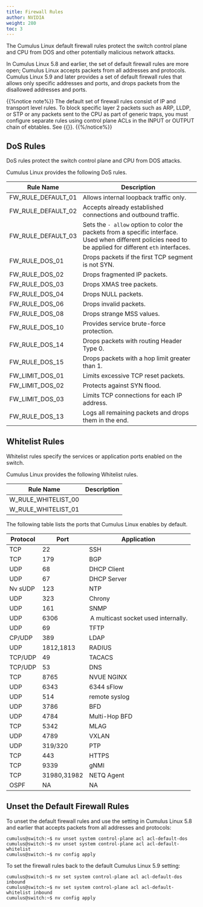 ```yaml
---
title: Firewall Rules
author: NVIDIA
weight: 280
toc: 3
---
```


The Cumulus Linux default firewall rules protect the switch control plane and CPU from DOS and other potentially malicious network attacks.

In Cumulus Linux 5.8 and earlier, the set of default firewall rules are more open; Cumulus Linux accepts packets from all addresses and protocols. Cumulus Linux 5.9 and later provides a set of default firewall rules that allows only specific addresses and ports, and drops packets from the disallowed addresses and ports.

{{%notice note%}}
The default set of firewall rules consist of IP and transport level rules. To block specific layer 2 packets such as ARP, LLDP, or STP or any packets sent to the CPU as part of generic traps, you must configure separate rules using control plane ACLs in the INPUT or OUTPUT chain of ebtables. See {{<link url="Netfilter-ACLs" text="Netfilter ACLs">}}.
{{%/notice%}}

## DoS Rules

DoS rules protect the switch control plane and CPU from DOS attacks.

Cumulus Linux provides the following DoS rules.

| Rule Name | Description |
| --------- | ---- |
| FW_RULE_DEFAULT_01 | Allows internal loopback traffic only. |
| FW_RULE_DEFAULT_02 | Accepts already established connections and outbound traffic. |
| FW_RULE_DEFAULT_03 | Sets the `- allow` option to color the packets from a specific interface. Used when different policies need to be applied for different `eth` interfaces. |
| FW_RULE_DOS_01 | Drops packets if the first TCP segment is not SYN. |
| FW_RULE_DOS_02 | Drops fragmented IP packets. |
| FW_RULE_DOS_03 | Drops XMAS tree packets. |
| FW_RULE_DOS_04 | Drops NULL packets.|
| FW_RULE_DOS_06 | Drops invalid packets. |
| FW_RULE_DOS_08 | Drops strange MSS values. |
| FW_RULE_DOS_10 | Provides service brute-force protection. |
| FW_RULE_DOS_14 | Drops packets with routing Header Type 0. |
| FW_RULE_DOS_15 | Drops packets with a hop limit greater than 1. |
| FW_LIMIT_DOS_01 | Limits excessive TCP reset packets. |
| FW_LIMIT_DOS_02 | Protects against SYN flood.|
| FW_LIMIT_DOS_03 | Limits TCP connections for each IP address. |
| FW_RULE_DOS_13 | Logs all remaining packets and drops them in the end. |

## Whitelist Rules

Whitelist rules specify the services or application ports enabled on the switch.

Cumulus Linux provides the following Whitelist rules.

| Rule Name | Description |
| --------- | ----------- |
| W_RULE_WHITELIST_00 | |
| W_RULE_WHITELIST_01 | |

The following table lists the ports that Cumulus Linux enables by default.

| Protocol | Port | Application |
| -------- | ---- | ----------- |
|TCP| 22 | SSH |
|TCP| 179 |BGP |
|UDP| 68 |DHCP Client |
|UDP| 67 |DHCP Server |
|Nv sUDP | 123 | NTP |
|UDP| 323 |Chrony |
|UDP | 161 | SNMP |
|UDP | 6306 | A multicast socket used internally. |
|UDP | 69 | TFTP |
|CP/UDP| 389 | LDAP |
|UDP |1812,1813 | RADIUS |
|TCP/UDP | 49 | TACACS |
|TCP/UDP | 53 | DNS |
|TCP | 8765 | NVUE NGINX |
|UDP | 6343 | 6344 sFlow |
|UDP | 514  |remote syslog |
|UDP | 3786 | BFD |
|UDP | 4784 | Multi-Hop BFD |
|TCP | 5342 | MLAG |
|UDP | 4789 | VXLAN |
|UDP | 319/320 | PTP |
|TCP | 443 | HTTPS |
|TCP | 9339 | gNMI |
|TCP | 31980,31982 | NETQ Agent |
|OSPF | NA | NA |

## Unset the Default Firewall Rules

To unset the default firewall rules and use the setting in Cumulus Linux 5.8 and earlier that accepts packets from all addresses and protocols:

```
cumulus@switch:~$ nv unset system control-plane acl acl-default-dos 
cumulus@switch:~$ nv unset system control-plane acl acl-default-whitelist
cumulus@switch:~$ nv config apply
```

To set the firewall rules back to the default Cumulus Linux 5.9 setting:

```
cumulus@switch:~$ nv set system control-plane acl acl-default-dos inbound
cumulus@switch:~$ nv set system control-plane acl acl-default-whitelist inbound
cumulus@switch:~$ nv config apply
```
